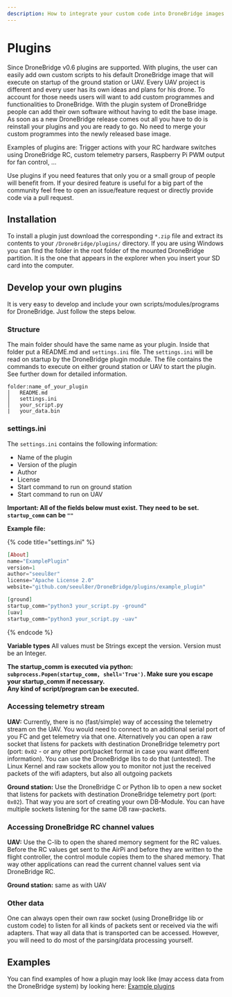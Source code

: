 ```yaml
---
description: How to integrate your custom code into DroneBridge images
---
```


# Plugins

Since DroneBridge v0.6 plugins are supported. With plugins, the user can easily add own custom scripts to his default DroneBridge image that will execute on startup of the ground station or UAV. Every UAV project is different and every user has its own ideas and plans for his drone. To account for those needs users will want to add custom programmes and functionalities to DroneBridge. With the plugin system of DroneBridge people can add their own software without having to edit the base image. As soon as a new DroneBridge release comes out all you have to do is reinstall your plugins and you are ready to go. No need to merge your custom programmes into the newly released base image.

Examples of plugins are: Trigger actions with your RC hardware switches using DroneBridge RC, custom telemetry parsers, Raspberry Pi PWM output for fan control, ...

Use plugins if you need features that only you or a small group of people will benefit from. If your desired feature is useful for a big part of the community feel free to open an issue/feature request or directly provide code via a pull request.

## Installation

To install a plugin just download the corresponding `*.zip` file and extract its contents to your `/DroneBridge/plugins/` directory. If you are using Windows you can find the folder in the root folder of the mounted DroneBridge partition. It is the one that appears in the explorer when you insert your SD card into the computer.

## Develop your own plugins

It is very easy to develop and include your own scripts/modules/programs for DroneBridge. Just follow the steps below.

### Structure

The main folder should have the same name as your plugin. Inside that folder put a README.md and `settings.ini` file. The `settings.ini` will be read on startup by the DroneBridge plugin module. The file contains the commands to execute on either ground station or UAV to start the plugin. See further down for detailed information.

```text
folder:name_of_your_plugin
│   README.md
│   settings.ini
│   your_script.py
|   your_data.bin
```

### settings.ini

The `settings.ini` contains the following information:

* Name of the plugin
* Version of the plugin
* Author
* License
* Start command to run on ground station
* Start command to run on UAV

**Important: All of the fields below must exist. They need to be set. `startup_comm` can be `""`**

**Example file:**

{% code title="settings.ini" %}
```elixir
[About]
name="ExamplePlugin"
version=1
author="seeul8er"
license="Apache License 2.0"
website="github.com/seeul8er/DroneBridge/plugins/example_plugin"

[ground]
startup_comm="python3 your_script.py -ground"
[uav]
startup_comm="python3 your_script.py -uav"
```
{% endcode %}

**Variable types** All values must be Strings except the version. Version must be an Integer.

**The startup\_comm is executed via python: `subprocess.Popen(startup_comm, shell='True')`. Make sure you escape your startup\_comm if necessary.  
Any kind of script/program can be executed.**

### Accessing telemetry stream

**UAV:** Currently, there is no \(fast/simple\) way of accessing the telemetry stream on the UAV. You would need to connect to an additional serial port of you FC and get telemetry via that one. Alternatively you can open a raw socket that listens for packets with destination DroneBridge telemetry port \(port: `0x02` - or any other port/packet format in case you want different information\). You can use the DroneBridge libs to do that \(untested\). The Linux Kernel and raw sockets allow you to monitor not just the received packets of the wifi adapters, but also all outgoing packets

**Ground station:** Use the DroneBridge C or Python lib to open a new socket that listens for packets with destination DroneBridge telemetry port \(port: `0x02`\). That way you are sort of creating your own DB-Module. You can have multiple sockets listening for the same DB raw-packets.

### Accessing DroneBridge RC channel values

**UAV:** Use the C-lib to open the shared memory segment for the RC values. Before the RC values get sent to the AirPi and before they are written to the flight controller, the control module copies them to the shared memory. That way other applications can read the current channel values sent via DroneBridge RC.

**Ground station:** same as with UAV

### Other data

One can always open their own raw socket \(using DroneBridge lib or custom code\) to listen for all kinds of packets sent or received via the wifi adapters. That way all data that is transported can be accessed. However, you will need to do most of the parsing/data processing yourself.

## Examples

You can find examples of how a plugin may look like \(may access data from the DroneBridge system\) by looking here: [Example plugins](https://github.com/seeul8er/DroneBridge/tree/master/plugins)

